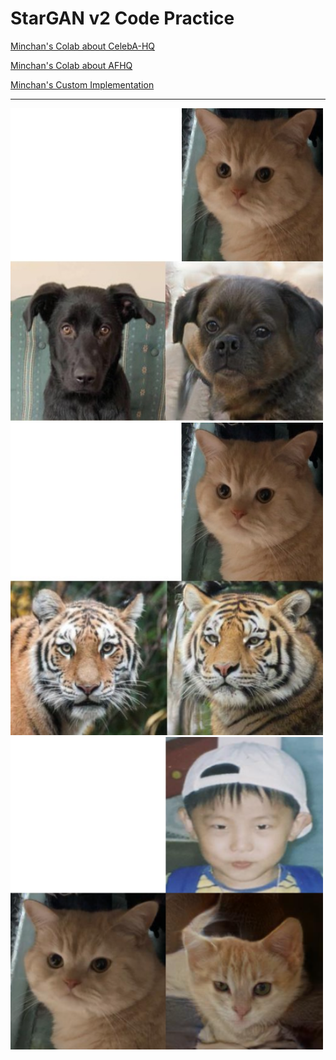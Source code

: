 # StarGAN v2 Code Practice

[Minchan's Colab about CelebA-HQ](https://colab.research.google.com/drive/1mgi9Kqyjw3TNgGT9cHUuLSlyVqBMXN7P?usp=sharing)

[Minchan's Colab about AFHQ](https://colab.research.google.com/drive/1wJGj1X0lkEnWj87SJ_O7Wf71YRKxJwRP?usp=sharing)

[Minchan's Custom Implementation](https://github.com/shoveling-pig/custom-stargan-v2)

---

<img src="/assets/result/linga_plus_dog.jpg" width="500" height="500" />

<img src="/assets/result/linga_plus_wildlife.jpg" width="500" height="500" />

<img src="/assets/result/baby_plus_linga.PNG" width="500" height="500" />
